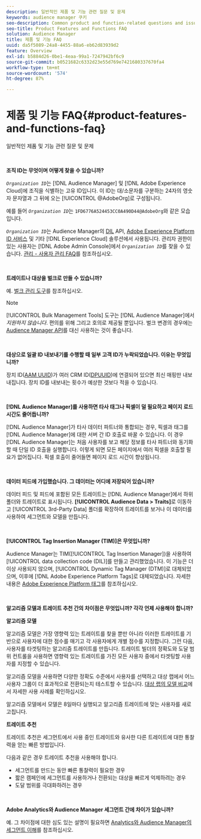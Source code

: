 ```yaml
---
description: 일반적인 제품 및 기능 관련 질문 및 문제
keywords: audience manager 쿠키
seo-description: Common product and function-related questions and issues.
seo-title: Product Features and Functions FAQ
solution: Audience Manager
title: 제품 및 기능 FAQ
uuid: da5f5089-24a8-4455-88a6-eb62d83939d2
feature: Overview
exl-id: b5884d26-0be1-4eaa-99a1-7247942bf6c9
source-git-commit: b0521682c6332d23e55d769e7421680337670fa4
workflow-type: tm+mt
source-wordcount: '574'
ht-degree: 87%

---
```


# 제품 및 기능 FAQ{#product-features-and-functions-faq}

일반적인 제품 및 기능 관련 질문 및 문제

 

<!-- 

faq_features_functions.xml

 -->

**조직 ID는 무엇이며 어떻게 찾을 수 있습니까?**

*`Organization ID`*&#x200B;는 [!DNL Audience Manager] 및 [!DNL Adobe Experience Cloud]에 조직을 식별하는 고유 ID입니다. 이 ID는 대/소문자를 구분하는 24자의 영숫자 문자열과 그 뒤에 오는 [!UICONTROL @AdobeOrg]로 구성됩니다.

예를 들어 *`Organization ID`*&#x200B;는 `1FD6776A524453CC0A490D44@AdobeOrg`와 같은 모습입니다.

*`Organization ID`*&#x200B;는 Audience Manager의 [DIL](../dil/dil-overview.md) API, [Adobe Experience Platform ID 서비스](https://experienceleague.adobe.com/docs/id-service/using/home.html) 및 기타 [!DNL Experience Cloud] 솔루션에서 사용됩니다. 관리자 권한이 있는 사용자는 [!DNL Adobe Admin Console]에서 *`Organization ID`*&#x200B;를 찾을 수 있습니다. [관리 - 사용자 관리 FAQ](https://experienceleague.adobe.com/docs/core-services/interface/manage-users-and-products/admin-getting-started.html)를 참조하십시오.

 

**트레이트나 대상을 벌크로 만들 수 있습니까?**

예. [벌크 관리 도구](../reference/bulk-management-tools/bulk-management-intro.md)를 참조하십시오.

>[!NOTE]
>
>[!UICONTROL Bulk Management Tools] 도구는 [!DNL Audience Manager]에서 *지원하지 않습니다*. 편의를 위해 그리고 호의로 제공될 뿐입니다. 벌크 변경의 경우에는 [Audience Manager API](../api/api.md)를 대신 사용하는 것이 좋습니다.

 

**대상으로 일괄 ID 내보내기를 수행할 때 일부 고객 ID가 누락되었습니다. 이유는 무엇입니까?**

장치 ID([AAM UUID](../reference/ids-in-aam.md))가 여러 CRM ID([DPUUID](../reference/ids-in-aam.md))에 연결되어 있으면 최신 매핑만 내보내집니다. 장치 ID를 내보내는 횟수가 예상한 것보다 적을 수 있습니다.

 

**[!DNL Audience Manager]를 사용하면 타사 태그나 픽셀이 덜 필요하고 페이지 로드 시간도 줄어듭니까?**

[!DNL Audience Manager]가 타사 데이터 파트너와 통합되는 경우, 픽셀과 태그를 [!DNL Audience Manager]에 대한 서버 간 ID 호출로 바꿀 수 있습니다. 이 경우 [!DNL Audience Manager]는 처음 사용자를 보고 해당 정보를 타사 파트너와 동기화할 때 단일 ID 호출을 실행합니다. 이렇게 되면 모든 페이지에서 여러 픽셀을 호출할 필요가 없어집니다. 픽셀 호출이 줄어들면 페이지 로드 시간이 향상됩니다.

 

**데이터 피드에 가입했습니다. 그 데이터는 어디에 저장되어 있습니까?**

데이터 피드 및 피드에 포함된 모든 트레이트는 [!DNL Audience Manager]에서 하위 폴더와 트레이트로 표시됩니다. **[!UICONTROL Audience Data > Traits]**&#x200B;로 이동하고 [!UICONTROL 3rd-Party Data] 폴더를 확장하여 트레이트를 보거나 이 데이터를 사용하여 세그먼트와 모델을 만듭니다.

 

**[!UICONTROL Tag Insertion Manager (TIM)]은 무엇입니까?**

Audience Manager는 TIM([!UICONTROL Tag Insertion Manager])을 사용하여 [!UICONTROL data collection code (DIL)]를 만들고 관리했었습니다. 이 기능은 더 이상 사용되지 않으며, [!UICONTROL Dynamic Tag Manager (DTM)]로 대체되었으며, 이후에 [!DNL Adobe Experience Platform Tags]로 대체되었습니다. 자세한 내용은 [Adobe Experience Platform 태그](https://experienceleague.adobe.com/docs/experience-platform/tags/home.html)를 참조하십시오.

 

**알고리즘 모델과 트레이트 추천 간의 차이점은 무엇입니까? 각각 언제 사용해야 합니까?**

**알고리즘 모델**

알고리즘 모델은 가장 영향력 있는 트레이트를 찾을 뿐만 아니라 이러한 트레이트를 기반으로 사용자에 대한 점수를 매기고 각 사용자에게 개별 점수를 지정합니다.  그런 다음, 사용자를 타겟팅하는 알고리즘 트레이트를 만듭니다. 트레이트 빌더의 정확도와 도달 범위 컨트롤을 사용하면 영향력 있는 트레이트를 가진 모든 사용자 중에서 타겟팅할 사용자를 지정할 수 있습니다.

알고리즘 모델을 사용하면 다양한 정확도 수준에서 사용자를 선택하고 대상 랩에서 어느 사용자 그룹이 더 효과적으로 전환되는지 테스트할 수 있습니다. [대상 랩의 모델 비교](../features/audience-lab/audience-lab-use-cases.md#compare-models)에서 자세한 사용 사례를 확인하십시오.

알고리즘 모델에서 모델은 8일마다 실행되고 알고리즘 트레이트에 맞는 사용자를 새로 고칩니다.

**트레이트 추천**

트레이트 추천은 세그먼트에서 사용 중인 트레이트와 유사한 다른 트레이트에 대한 통찰력을 얻는 빠른 방법입니다.

다음과 같은 경우 트레이트 추천을 사용해야 합니다.

* 세그먼트를 만드는 동안 빠른 통찰력이 필요한 경우
* 짧은 캠페인에 세그먼트를 사용하거나 전환되는 대상을 빠르게 억제하려는 경우
* 도달 범위를 극대화하려는 경우

 

**Adobe Analytics와 Audience Manager 세그먼트 간에 차이가 있습니까?**

예. 그 차이점에 대한 심도 있는 설명이 필요하면 [Analytics와 Audience Manager의 세그먼트 이해](https://experienceleague.adobe.com/docs/analytics/integration/audience-analytics/audience-analytics-workflow/aam-analytics-segments.html)를 참조하십시오.
